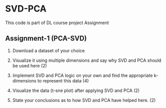 # SVD-PCA
This code is part of DL course project Assignment

## Assignment-1 (PCA-SVD)

1. Download a dataset of your choice

2. Visualize it using multiple dimensions and say why SVD and PCA should be used here (2)

3. Implement SVD and PCA logic on your own and find the appropriate k-dimensions to represent this data (4)

4. Visualize the data (t-sne plot) after applying SVD and PCA (2)

5. State your conclusions as to how SVD and PCA have helped here. (2)
